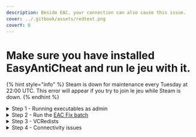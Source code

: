 ```yaml
---
description: Beside EAC, your connection can also cause this issue.
cover: ../.gitbook/assets/redtext.png
coverY: 0
---
```


# Make sure you have installed EasyAntiCheat and run le jeu with it.

{% hint style="info" %}
Steam is down for maintenance every Tuesday at 22:00 UTC. This error will appear if you try to join le jeu while Steam is down.
{% endhint %}

<details>

<summary>Step 1 - Running executables as admin</summary>

Try running `BattlebitEAC.exe` or `EasyAntiCheat.exe` as admin located in installed files.

1. Right Cliquez sur le jeu, allez ensuite sur  "Manage" and Cliquez sur "Browse local files".

<img src="../.gitbook/assets/browse.png" alt="Right Cliquez sur le jeu, allez ensuite sur  manage and Cliquez sur Browse local files" data-size="original">

2. Right Cliquez sur executable and cliquez sur "Run as administrator".

<img src="../.gitbook/assets/runasadmin.png" alt="Right Cliquez sur executable and cliquez sur &#x22;Run as administrator&#x22;." data-size="original">

</details>

<details>

<summary>Step 2 - Run the <a href="https://github.com/livingflore/BattleBitEACFix/releases">EAC Fix batch</a></summary>

1. Go to [releases page](https://github.com/livingflore/BattleBitEACFix/releases).
2. Download BattleBitEACFix.bat.
3. Run the batch.
4. You should see output as shown below.

<img src="../.gitbook/assets/batchoutput.png" alt="" data-size="original">

</details>

<details>

<summary>Step 3 - VCRedists</summary>

Ensure that **BOTH** VCRedists are installed properly - [x86](https://aka.ms/vs/17/release/vc\_redist.x86.exe) and [x64](https://aka.ms/vs/17/release/vc\_redist.x64.exe). When running installers you should see 3 buttons - repair, uninstall and cancel as shown on screenshots below. If you can't see it, then proceed with installation.

<img src="../.gitbook/assets/vcredistx64.png" alt="" data-size="original"><img src="../.gitbook/assets/vcredistx86.png" alt="" data-size="original">

</details>

<details>

<summary>Step 4 - Connectivity issues</summary>

This issue can happen when your connection unstable / Steam is down / you can't reach either EAC or BattleBit servers.

1. Check Steam if you're in offline mode.
2. Désactivez malware protection and firewall if you use third party antivirus (Kaspersky, Avast, etc).
3. Try to use mobile hotspot instead of your main internet connection just to launch le jeu. If it happens that you don't have it, proceed to the next step.
4. Use any **private** VPN or [Cloudflare WARP](https://install.appcenter.ms/orgs/cloudflare/apps/1.1.1.1-windows-1/distribution\_groups/release).

</details>
